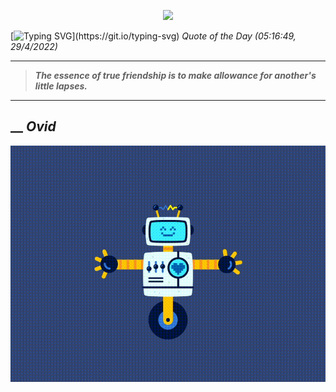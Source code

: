 <p align='center'><img src='https://komarev.com/ghpvc/?username=hungpurdie&label=Total+Vistors&color=brightgreen&style=plastic'></p> 


 [![Typing SVG](https://readme-typing-svg.herokuapp.com?font=Press+Start+2P&color=C2F784&size=35&width=900&height=100&lines=Hello+World%2C+I'm+Hung+!)](https://git.io/typing-svg) 
 _Quote of the Day (05:16:49, 29/4/2022)_
___
>**_The essence of true friendship is to make allowance for another's little lapses._**
___
## __ **_Ovid_** 
<p align="center"><img src="src/assets/images/robot-dancing-dribble.gif"/></p>